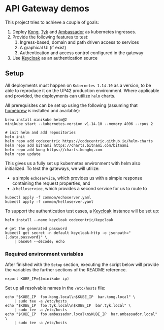 # API Gateway demos

This project tries to achieve a couple of goals: 

1. Deploy [Kong], [Tyk] and [Ambassador] as kubernetes ingresses. 
2. Provide the following features to test:
    1. Ingress-based, domain and path driven access to services
    2. A graphical UI (if exist)
    3. Authentication and access control configured in the gateway
3. Use [Keycloak] as an authentication source

## Setup

All deployments must happen on `Kubernetes 1.14.10` as a version, to
be able to reproduce it on the UP42 production environment. Where
applicable and provided, the deployments can utilize `helm` charts.

All prerequisites can be set up using the following (assuming that
[homebrew] is installed and available):

```shell script
brew install minikube helm@2
minikube start --kubernetes-version v1.14.10 --memory 4096 --cpus 2

# init helm and add repositories
helm init
helm repo add codecentric https://codecentric.github.io/helm-charts
helm repo add bitnami https://charts.bitnami.com/bitnami
helm repo add kong https://charts.konghq.com
helm repo update
```

This gives us a fully set up kubernetes environment with helm also
initialized. To test the gateways, we will utilize:

- a simple `echoservice`, which provides us with a simple response
  containing the request properties, and
- a `helloservice`, which provides a second service for us to route to

```shell script
kubectl apply -f common/echoserver.yaml
kubectl apply -f common/helloserver.yaml
```

To support the authentication test cases, a [Keycloak] instance will be
set up: 

```shell script
helm install --name keycloak codecentric/keycloak

# get the generated password
kubectl get secret -n default keycloak-http -o jsonpath="{.data.password}" \
    | base64 --decode; echo
```

### Required environment variables

After finished with the `Setup` section, executing the script below
will provide the variables the further sections of the README
reference.

```shell script
export KUBE_IP=$(minikube ip)
```

Set up all resolvable names in the `/etc/hosts` file:

```shell script
echo "$KUBE_IP  foo.kong.local\n$KUBE_IP  bar.kong.local" \
    | sudo tee -a /etc/hosts
echo "$KUBE_IP  foo.tyk.local\n$KUBE_IP  bar.tyk.local" \
    | sudo tee -a /etc/hosts
echo "$KUBE_IP  foo.ambassador.local\n$KUBE_IP  bar.ambassador.local" \
    | sudo tee -a /etc/hosts
```

[Kong]: https://konghq.com/kong/
[Tyk]: https://tyk.io/
[Ambassador]: https://www.getambassador.io/
[Keycloak]: https://www.keycloak.org/
[homebrew]: https://brew.sh/
